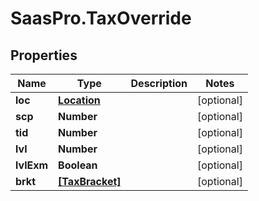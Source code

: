 # SaasPro.TaxOverride

## Properties

Name | Type | Description | Notes
------------ | ------------- | ------------- | -------------
**loc** | [**Location**](Location.md) |  | [optional] 
**scp** | **Number** |  | [optional] 
**tid** | **Number** |  | [optional] 
**lvl** | **Number** |  | [optional] 
**lvlExm** | **Boolean** |  | [optional] 
**brkt** | [**[TaxBracket]**](TaxBracket.md) |  | [optional] 


